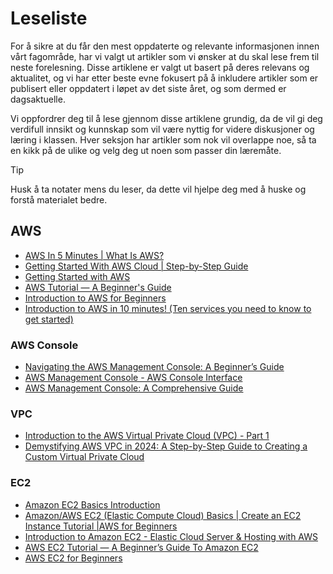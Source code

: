 # Leseliste
For å sikre at du får den mest oppdaterte og relevante informasjonen innen vårt fagområde, har vi valgt ut artikler som vi ønsker at du skal lese frem til neste forelesning. Disse artiklene er valgt ut basert på deres relevans og aktualitet, og vi har etter beste evne fokusert på å inkludere artikler som er publisert eller oppdatert i løpet av det siste året, og som dermed er dagsaktuelle.

Vi oppfordrer deg til å lese gjennom disse artiklene grundig, da de vil gi deg verdifull innsikt og kunnskap som vil være nyttig for videre diskusjoner og læring i klassen. Hver seksjon har artikler som nok vil overlappe noe, så ta en kikk på de ulike og velg deg ut noen som passer din læremåte.

> [!TIP]  
> Husk å ta notater mens du leser, da dette vil hjelpe deg med å huske og forstå materialet bedre.

## AWS

- [AWS In 5 Minutes | What Is AWS?](https://www.youtube.com/watch?v=3XFODda6YXo)
- [Getting Started With AWS Cloud | Step-by-Step Guide](https://www.youtube.com/watch?v=CjKhQoYeR4Q)
- [Getting Started with AWS](https://aws.amazon.com/getting-started/)
- [AWS Tutorial — A Beginner's Guide](https://medium.com/@dsshiva/aws-tutorial-a-beginners-guide-d5c30eaac881)
- [Introduction to AWS for Beginners](https://medium.com/my-experiments-with-aws/introduction-to-aws-for-beginners-a3ea59ee6c8a)
- [Introduction to AWS in 10 minutes! (Ten services you need to know to get started)](https://www.youtube.com/watch?v=J-w4CJLeAfc)

### AWS Console
- [Navigating the AWS Management Console: A Beginner’s Guide](https://medium.com/@teksacademy/navigating-the-aws-management-console-a-beginners-guide-5a48c22b2ea8)
- [AWS Management Console - AWS Console Interface](https://medium.com/edureka/aws-console-fd768626c7d4)
- [AWS Management Console: A Comprehensive Guide](https://digitalcloud.training/aws-management-console-a-comprehensive-guide/)

### VPC
- [Introduction to the AWS Virtual Private Cloud (VPC) - Part 1](https://blog.awsfundamentals.com/amazon-vpc-introduction-part-1)
- [Demystifying AWS VPC in 2024: A Step-by-Step Guide to Creating a Custom Virtual Private Cloud](https://medium.com/@mudasirhaji/demystifying-aws-vpc-in-2024-a-step-by-step-guide-to-creating-a-custom-virtual-private-cloud-676559c44afb)

### EC2

- [Amazon EC2 Basics Introduction](https://www.youtube.com/watch?v=eo0sp1xzYCY)
- [Amazon/AWS EC2 (Elastic Compute Cloud) Basics | Create an EC2 Instance Tutorial |AWS for Beginners](https://www.youtube.com/watch?v=eaicwmnSdCs)
- [Introduction to Amazon EC2 - Elastic Cloud Server & Hosting with AWS](https://www.youtube.com/watch?v=TsRBftzZsQo)
- [AWS EC2 Tutorial — A Beginner’s Guide To Amazon EC2](https://medium.com/edureka/aws-ec2-tutorial-16583cc7798e)
- [AWS EC2 for Beginners](https://towardsdatascience.com/aws-ec2-for-beginners-56df2e820d7f)

<!-- ### ECS
- [An Overview of AWS Elastic Container Service (ECS)](https://www.youtube.com/watch?v=I9VAMGEjW-Q)
- [AWS EC2 on ECS vs Fargate | Whats the Difference and When To Use What?](https://www.youtube.com/watch?v=DVrGXjjkpig)
- [Gentle Introduction to How AWS ECS Works with Example Tutorial](https://medium.com/boltops/gentle-introduction-to-how-aws-ecs-works-with-example-tutorial-cea3d27c
